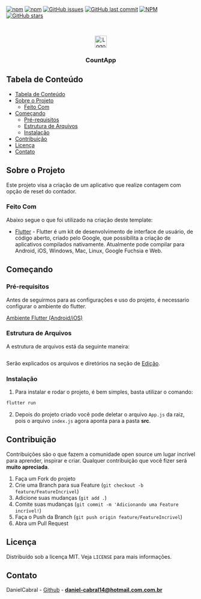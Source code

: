 <!--
*** Obrigado por estar vendo o nosso README. Se você tiver alguma sugestão
*** que possa melhorá-lo ainda mais dê um fork no repositório e crie uma Pull
*** Request ou abra uma Issue com a tag "sugestão".
*** Obrigado novamente! Agora vamos rodar esse projeto incrível :D
-->

<!-- PROJECT SHIELDS -->

[![npm](https://img.shields.io/npm/v/react-native-template-rocketseat-basic.svg?label=npm%20package)](https://www.npmjs.com/package/react-native-template-rocketseat-basic)
[![npm](https://img.shields.io/npm/dt/react-native-template-rocketseat-basic.svg)](https://www.npmjs.com/package/react-native-template-rocketseat-basic)
[![GitHub issues](https://img.shields.io/github/issues-raw/rocketseat/react-native-template-rocketseat-basic.svg)](https://github.com/Rocketseat/react-native-template-rocketseat-basic/issues)
[![GitHub last commit](https://img.shields.io/github/last-commit/rocketseat/react-native-template-rocketseat-basic.svg)](https://github.com/Rocketseat/react-native-template-rocketseat-basic/commits/master)
[![NPM](https://img.shields.io/npm/l/react-native-template-rocketseat-basic.svg)](https://choosealicense.com/licenses/mit)
[![GitHub stars](https://img.shields.io/github/stars/DanielCabral/mobile-flutter?color=%2307617D&logo=data%253Aimage%252Fpng%253Bbase64%252CiVBORw0KGgoAAAANSUhEUgAAAEcAAAA4CAMAAACYGhU5AAAB1FBMVEUAAAD%252F%252F%252F%252Ff39%252F%252FnyD%252F%252F%252F%252Ff39%252Fn5%252Bfv7%252B%252F3pyj%252F%252F%252F%252Fk5OTq6ur%252F%252F%252F%252F7u1Xj4%252BPr6%252Bvv7%252B%252Fz8%252FP%252F%252F%252F%252F%252F%252F%252F%252F%252F%252F%252F%252Fp6ens7Oz19fX%252F%252F%252F%252Fv7%252B%252Fy8vL%252F%252F%252F%252Fv7%252B%252Fx8fHv7%252B%252F09PT2pin4qCn%252F%252F%252F%252Fz8%252FP%252F%252F%252F%252Fx8fHz8%252FP19fX5vV77yXr%252F%252F%252F%252F%252F%252F%252F%252F09PT29vb6%252Bvr4%252BPj%252F%252F%252F%252F5%252Bfn%252F79X19fX5rz3%252F%252F%252F%252F19fX29vb5%252Bfn7wGP4rzv%252F%252F%252F%252F39%252Ff4%252BPj6%252Bvr%252F%252F%252F%252F%252F%252F%252F%252F4%252BPj5%252Bfn7%252B%252Fv%252B%252Fv7%252F%252Be77%252B%252Fv%252B%252Fv7%252F89%252F7%252B%252Fv5%252Bfn968739%252Ff5%252Bfn7%252B%252Fv5%252Bfn8%252FPz29vb4%252BPj5%252Bfn6vFb6%252Bvr8%252FPz92qL39%252Ff6%252Bvr81JX39%252Ff4%252BPj7%252B%252Fv9z4j39%252Ff8ynv6%252Bvr6%252Bvr7xG77ynz4%252BPj6%252Bvr7v2H7xXD76tH7%252B%252Fv9%252Ff35%252Bfn7%252B%252Fv8%252FPz4%252BPj6sT76vFn7wmj29vb6%252Bvr8%252FPz4xHP5rDP5sUH6vVz7%252B%252Fv8%252FPz9%252Ff34%252BPj5qCj5rTX5s0P5uVD6rTX6s0P6uFD6uVD6vl76%252Bvr7vV37vl77w2v7yXn7%252B%252Fv8zob805P8%252FPz92aH93q7936%252F95Lz96cn9%252BPD%252B6cn%252B7tf%252B9OT%252B%252BvL%252B%252Fv7%252F%252F%252F%252Ba52jLAAAAfXRSTlMADRAQGSAgICAmMDAzPEBAQEBATE1QUFBZX2Bmb29wcHBwc39%252FgICAgICAjI%252BPj5CZn5%252BgoKavr6%252BvsLK%252Fv7%252B%252FzM%252FPz8%252FP0tLS1dbW2dnZ3Nzf39%252Ff39%252Ff4OLi4%252BXl5ebo6ezs7O%252Fv7%252B%252Fv7%252B%252Fy8vX2%252BPj4%252Bfn5%252FPz8%252FPz8%252FJlg%252F2IAAAInSURBVHja7NODdiRREIDhim0b69hGxbZtru1Y42XQ92V3GFXPbe1xvgeoU%252F3fLrhzh%252FBMDPME7fwGGDtuqngYFwhaxG4yJ2GztjBN7Wr3BHbT8UiN8tU8a5i4741lClYLGmI8ls3aHDmrJT9lMhw3lcUAT67A5CnnfaBvHZPH8gA4IkaZPJvhwJFiYfI0%252BPCeO09mGiGfl8avQW6aVG6aTUb8ZiJGg5RcgtWFbvuCETPcNGWMONvfOaNpFtCDk2aQEb%252F2Tug238YRA8CdBJFLMG2ZGPGuAxGjwI0cmuZct%252F2TEc%252Ba0SrTzSXUiKY5p2nm0K4UxASNMuLHlp6m%252BdqHDvUgInTASJ7btGVmxNs2dPEWf%252FKwtOK6VeEqzeH2H0YsNqMDL7RVYNyjiibbaqf7uzSNZQpdaGjCo7lnYmPrw18y5n0vXpcNEqoR2z9iZ%252F%252FM6ovr1V622uqWZmcXlNbT0CKyEPFVF9o0d08sPP8iOC4Bq5NcbQOis%252ButofniEXFpEq909kyvTGF1JNwQGQB8AYg4toa3ZHqAUvWIs1trLXhdPChXgLi1tTWPSH8WRTKx3Trnk9YxEI34el931IUuSaCKN%252BKy%252Fuhgko5RHHrs8MiwTn9chbKx%252Fejg8DPaVXuAWvGIbw6cgaq9QbXgq0BaxoDHfWsgvTUQHaN0oyJboPokD9BqWKc7CgHtSqyBMkC7dGugKtDO3xqoEv6DJ5WPveDfqAZGAQCti2TqynQJiQAAAABJRU5ErkJggg%253D%253D&style=for-the-badge)](https://github.com/DanielCabral/mobile-flutter/stargazers)

<!-- PROJECT LOGO -->
<br />
<p align="center">
  <a href="https://github.com/DanielCabral/contador-flutter/">
    <img src="https://cdn-icons-png.flaticon.com/512/66/66116.png" alt="Logo" height="32px" width="32px">
  </a>

  <h3 align="center">CountApp</h3>
</p>

<!-- TABLE OF CONTENTS -->

## Tabela de Conteúdo

- [Tabela de Conteúdo](#tabela-de-conte%C3%BAdo)
- [Sobre o Projeto](#sobre-o-projeto)
  - [Feito Com](#feito-com)
- [Começando](#come%C3%A7ando)
  - [Pré-requisitos](#pr%C3%A9-requisitos)
  - [Estrutura de Arquivos](#estrutura-de-arquivos)
  - [Instalação](#instala%C3%A7%C3%A3o)
- [Contribuição](#contribui%C3%A7%C3%A3o)
- [Licença](#licen%C3%A7a)
- [Contato](#contato)

<!-- ABOUT THE PROJECT -->

## Sobre o Projeto

Este projeto visa a criação de um aplicativo que realize contagem com opção de reset do contador.

### Feito Com

Abaixo segue o que foi utilizado na criação deste template:

- [Flutter](http://facebook.github.io/react-native/) - Flutter é um kit de desenvolvimento de interface de usuário, de código aberto, criado pelo Google, que possibilita a criação de aplicativos compilados nativamente. Atualmente pode compilar para Android, iOS, Windows, Mac, Linux, Google Fuchsia e Web.
<!-- GETTING STARTED -->

## Começando


### Pré-requisitos

Antes de seguirmos para as configurações e uso do projeto, é necessario configurar o ambiente do flutter.

[Ambiente Flutter (Android/iOS)](https://www.notion.so/Mission-Flutter-9d2a1e0818b64b61bc5d9a0424f5c766)

### Estrutura de Arquivos

A estrutura de arquivos está da seguinte maneira:

```bash

```

Serão explicados os arquivos e diretórios na seção de [Edição](#edição).

### Instalação

1. Para instalar e rodar o projeto, é bem simples, basta utilizar o comando:

```sh
flutter run
```

2. Depois do projeto criado você pode deletar o arquivo `App.js` da raiz, pois o arquivo `index.js` agora aponta para a pasta **src**.


## Contribuição

Contribuições são o que fazem a comunidade open source um lugar incrível para aprender, inspirar e criar. Qualquer contribuição que você fizer será **muito apreciada**.

1. Faça um Fork do projeto
2. Crie uma Branch para sua Feature (`git checkout -b feature/FeatureIncrivel`)
3. Adicione suas mudanças (`git add .`)
4. Comite suas mudanças (`git commit -m 'Adicionando uma Feature incrível!`)
5. Faça o Push da Branch (`git push origin feature/FeatureIncrivel`)
6. Abra um Pull Request

<!-- LICENSE -->

## Licença

Distribuído sob a licença MIT. Veja `LICENSE` para mais informações.

<!-- CONTACT -->

## Contato

DanielCabral - [Github](https://github.com/danielcabral) - **daniel-cabral14@hotmail.com.com.br**
